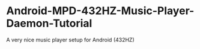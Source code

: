# Android-MPD-432HZ-Music-Player-Daemon-Tutorial
A very nice music player setup for Android (432HZ)
